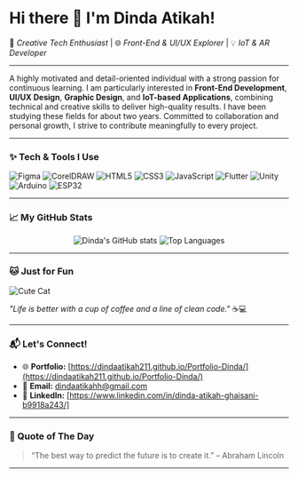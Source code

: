 # Hi there 👋 I'm Dinda Atikah!

🎨 *Creative Tech Enthusiast* | 🌐 *Front-End & UI/UX Explorer* | 💡 *IoT & AR Developer*

---

A highly motivated and detail-oriented individual with a strong passion for continuous learning. I am particularly interested in **Front-End Development**, **UI/UX Design**, **Graphic Design**, and **IoT-based Applications**, combining technical and creative skills to deliver high-quality results. I have been studying these fields for about two years. Committed to collaboration and personal growth, I strive to contribute meaningfully to every project.

---

### ✨ Tech & Tools I Use

![Figma](https://img.shields.io/badge/-Figma-F24E1E?style=for-the-badge&logo=figma&logoColor=white)
![CorelDRAW](https://img.shields.io/badge/-CorelDRAW-00B388?style=for-the-badge&logo=coreldraw&logoColor=white)
![HTML5](https://img.shields.io/badge/-HTML5-E34F26?style=for-the-badge&logo=html5&logoColor=white)
![CSS3](https://img.shields.io/badge/-CSS3-1572B6?style=for-the-badge&logo=css3&logoColor=white)
![JavaScript](https://img.shields.io/badge/-JavaScript-F7DF1E?style=for-the-badge&logo=javascript&logoColor=black)
![Flutter](https://img.shields.io/badge/-Flutter-02569B?style=for-the-badge&logo=flutter&logoColor=white)
![Unity](https://img.shields.io/badge/-Unity-100000?style=for-the-badge&logo=unity&logoColor=white)
![Arduino](https://img.shields.io/badge/-Arduino-00979D?style=for-the-badge&logo=arduino&logoColor=white)
![ESP32](https://img.shields.io/badge/-ESP32-003C71?style=for-the-badge&logo=espressif&logoColor=white)

---

### 📈 My GitHub Stats

<p align="center">
  <img src="https://github-readme-stats.vercel.app/api?username=dindaatikah211&show_icons=true&theme=radical" alt="Dinda's GitHub stats" />
  <img src="https://github-readme-stats.vercel.app/api/top-langs/?username=dindaatikah211&layout=compact&theme=radical" alt="Top Languages" />
</p>

---

### 🐱 Just for Fun

![Cute Cat](https://media.giphy.com/media/JIX9t2j0ZTN9S/giphy.gif)

_"Life is better with a cup of coffee and a line of clean code."_ ☕💻

---

### 📬 Let's Connect!

- 🌐 **Portfolio:** [https://dindaatikah211.github.io/Portfolio-Dinda/](https://dindaatikah211.github.io/Portfolio-Dinda/)
- 📧 **Email:** dindaatikahh@gmail.com
- 💼 **LinkedIn:** [https://www.linkedin.com/in/dinda-atikah-ghaisani-b9918a243/]

---

### 📝 Quote of The Day

> “The best way to predict the future is to create it.” – Abraham Lincoln

---
